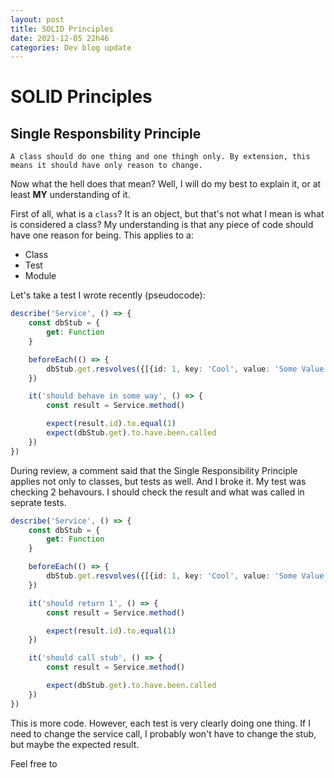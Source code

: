 ```yaml
---
layout: post
title: SOLID Principles
date: 2021-12-05 22h46
categories: Dev blog update
---
```


# SOLID Principles

## Single Responsbility Principle

`A class should do one thing and one thingh only. By extension, this means it should have only reason to change.`

Now what the hell does that mean? Well, I will do my best to explain it, or at least **MY** understanding of it. 

First of all, what is a `class`? It is an object, but that's not what I mean is what is considered a class? My understanding is that
any piece of code should have one reason for being. This applies to a:

- Class
- Test
- Module

Let's take a test I wrote recently (pseudocode):

```typescript
describe('Service', () => {
    const dbStub = {
        get: Function
    }

    beforeEach(() => {
        dbStub.get.resvolves({[{id: 1, key: 'Cool', value: 'Some Value'}]})
    })

    it('should behave in some way', () => {
        const result = Service.method()

        expect(result.id).to.equal(1)
        expect(dbStub.get).to.have.been.called
    })
})
```

During review, a comment said that the Single Responsibility Principle applies not only to classes, but tests as well. And I broke it. My test was checking 2 behavours. I should check the result and what was called in seprate tests.

```typescript
describe('Service', () => {
    const dbStub = {
        get: Function
    }

    beforeEach(() => {
        dbStub.get.resvolves({[{id: 1, key: 'Cool', value: 'Some Value'}]})
    })

    it('should return 1', () => {
        const result = Service.method()

        expect(result.id).to.equal(1)
    })

    it('should call stub', () => {
        const result = Service.method()

        expect(dbStub.get).to.have.been.called
    })
})
```

This is more code. However, each test is very clearly doing one thing. If I need to change the service call, I probably won't have to change the stub, but maybe the expected result.

Feel free to 
